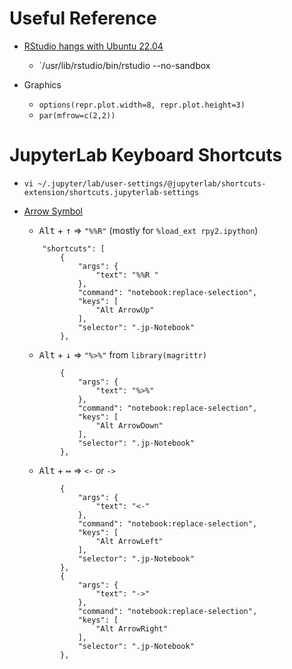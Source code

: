 # Useful Reference
- [RStudio hangs with Ubuntu 22.04](https://stackoverflow.com/questions/72088170/rstudio-hangs-on-startup-after-ubuntu-22-04-update)
    * `/usr/lib/rstudio/bin/rstudio --no-sandbox

- Graphics
    - `options(repr.plot.width=8, repr.plot.height=3)`
    - `par(mfrow=c(2,2))`

# JupyterLab Keyboard Shortcuts

- `vi ~/.jupyter/lab/user-settings/@jupyterlab/shortcuts-extension/shortcuts.jupyterlab-settings`
- [Arrow Symbol](https://www.toptal.com/designers/htmlarrows/arrows/)
    - <kbd>Alt</kbd> + <kbd>&#8593;</kbd> $\Rightarrow$   `"%%R"` (mostly for  `%load_ext rpy2.ipython`)
    ```
        "shortcuts": [
            {
                "args": {
                    "text": "%%R "
                },
                "command": "notebook:replace-selection",
                "keys": [
                    "Alt ArrowUp"
                ],
                "selector": ".jp-Notebook"
            },
    ```
    - <kbd>Alt</kbd> + <kbd>&#8595;</kbd> $\Rightarrow$   `"%>%"`  from `library(magrittr)`
    ```
            {
                "args": {
                    "text": "%>%"
                },
                "command": "notebook:replace-selection",
                "keys": [
                    "Alt ArrowDown"
                ],
                "selector": ".jp-Notebook"
            },

    ```

    - <kbd>Alt</kbd> + <kbd>&#8596;</kbd> $\Rightarrow$   `<-` or `->`
    ```
            {
                "args": {
                    "text": "<-"
                },
                "command": "notebook:replace-selection",
                "keys": [
                    "Alt ArrowLeft"
                ],
                "selector": ".jp-Notebook"
            },
            {
                "args": {
                    "text": "->"
                },
                "command": "notebook:replace-selection",
                "keys": [
                    "Alt ArrowRight"
                ],
                "selector": ".jp-Notebook"
            },
    ```
